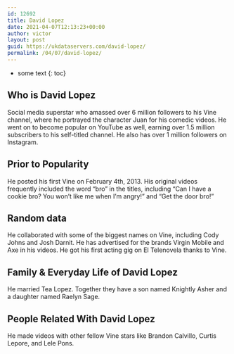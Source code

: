 ```yaml
---
id: 12692
title: David Lopez
date: 2021-04-07T12:13:23+00:00
author: victor
layout: post
guid: https://ukdataservers.com/david-lopez/
permalink: /04/07/david-lopez/
---
```


* some text
{: toc}


## Who is David Lopez



Social media superstar who amassed over 6 million followers to his Vine channel, where he portrayed the character Juan for his comedic videos. He went on to become popular on YouTube as well, earning over 1.5 million subscribers to his self-titled channel. He also has over 1 million followers on Instagram.

                
                
                
## Prior to Popularity



He posted his first Vine on February 4th, 2013. His original videos frequently included the word &#8220;bro&#8221; in the titles, including &#8220;Can I have a cookie bro? You won&#8217;t like me when I&#8217;m angry!&#8221; and &#8220;Get the door bro!&#8221;

                
                
                
## Random data



He collaborated with some of the biggest names on Vine, including Cody Johns and Josh Darnit. He has advertised for the brands Virgin Mobile and Axe in his videos. He got his first acting gig on El Telenovela thanks to Vine.

                
                
                
## Family & Everyday Life of David Lopez



He married Tea Lopez. Together they have a son named Knightly Asher and a daughter named Raelyn Sage.

                
                
                
## People Related With David Lopez



He made videos with other fellow Vine stars like Brandon Calvillo, Curtis Lepore, and Lele Pons.

                
              
            
          
          
          